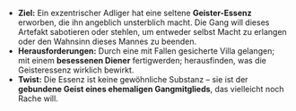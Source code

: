 - **Ziel:** Ein exzentrischer Adliger hat eine seltene **Geister-Essenz** erworben, die ihn angeblich unsterblich macht. Die Gang will dieses Artefakt sabotieren oder stehlen, um entweder selbst Macht zu erlangen oder den Wahnsinn dieses Mannes zu beenden.
- **Herausforderungen:** Durch eine mit Fallen gesicherte Villa gelangen; mit einem **besessenen Diener** fertigwerden; herausfinden, was die Geisteressenz wirklich bewirkt.
- **Twist:** Die Essenz ist keine gewöhnliche Substanz – sie ist der **gebundene Geist eines ehemaligen Gangmitglieds**, das vielleicht noch Rache will.